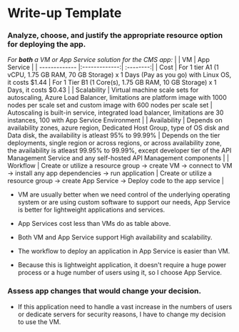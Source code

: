 # Write-up Template

### Analyze, choose, and justify the appropriate resource option for deploying the app.

*For **both** a VM or App Service solution for the CMS app:*
|         | VM           | App Service  |
| ------------- |:-------------:| :--------:|
| Cost      | For 1 tier A1 (1 vCPU, 1.75 GB RAM, 70 GB Storage) x 1 Days (Pay as you go) with Linux OS, it costs $1.44 | For 1 Tier B1 (1 Core(s), 1.75 GB RAM, 10 GB Storage) x 1 Days, it costs $0.43 |
| Scalability      | Virtual machine scale sets for autoscaling, Azure Load Balancer, limitations are platform image with 1000 nodes per scale set and custom image with 600 nodes per scale set     |   Autoscaling is built-in service, integrated load balancer, limitations are 30 instances, 100 with App Service Environment |
| Availability |  Depends on availability zones, azure region, Dedicated Host Group, type of OS disk and Data disk, the availability is atleast 95% to 99.99%      |    Depends on the tier deployments, single region or across regions, or across availability zone, the availability is atleast 99.95% to 99.99%, except developer tier of the API Management Service and any self-hosted API Management components |
| Workflow |  Create or utilize a resource group -> create VM -> connect to VM -> install any app dependencies -> run application     |  Create or utilize a resource group -> create App Service -> Deploy code to the app service       |

- VM are usually better when we need control of the underlying operating system or are using custom software to support our needs, App Service is better for lightweight applications and services. 
- App Services cost less than VMs do as table above. 
- Both VM and App Service support High availability and scalability. 
- The workflow to deploy an application in App Service is easier than VM.

- Because this is lightweight application, it doesn't require a huge power process or a huge number of users using it, so I choose App Service.

### Assess app changes that would change your decision.

- If this application need to handle a vast increase in the numbers of users or dedicate servers for security reasons, I have to change my decision to use the VM. 
